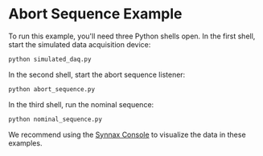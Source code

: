 # Abort Sequence Example

To run this example, you'll need three Python shells open. In the first shell, start the
simulated data acquisition device:

```bash
python simulated_daq.py
```

In the second shell, start the abort sequence listener:

```bash
python abort_sequence.py
```

In the third shell, run the nominal sequence:

```bash
python nominal_sequence.py
```

We recommend using the [Synnax
Console](https://docs.synnaxlabs.com/reference/console/get-started) to visualize the
data in these examples.
